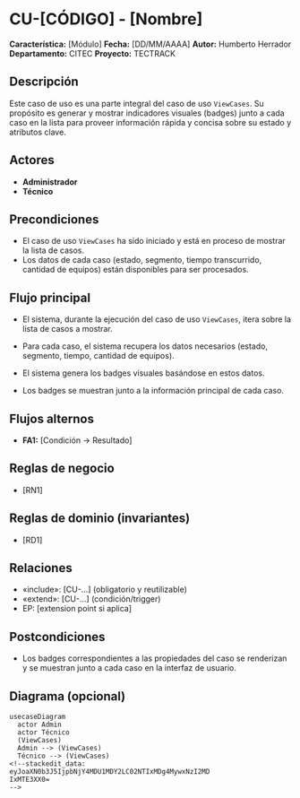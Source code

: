 # CU-[CÓDIGO] - [Nombre]

**Característica:** [Módulo] 
**Fecha:** [DD/MM/AAAA] 
**Autor:** Humberto Herrador
**Departamento:** CITEC
**Proyecto:** TECTRACK


## Descripción
Este caso de uso es una parte integral del caso de uso `ViewCases`. Su propósito es generar y mostrar indicadores visuales (badges) junto a cada caso en la lista para proveer información rápida y concisa sobre su estado y atributos clave.

## Actores
-   **Administrador**
-   **Técnico**

## Precondiciones
-   El caso de uso `ViewCases` ha sido iniciado y está en proceso de mostrar la lista de casos.
-   Los datos de cada caso (estado, segmento, tiempo transcurrido, cantidad de equipos) están disponibles para ser procesados.

## Flujo principal
-   El sistema, durante la ejecución del caso de uso `ViewCases`, itera sobre la lista de casos a mostrar.
-   Para cada caso, el sistema recupera los datos necesarios (estado, segmento, tiempo, cantidad de equipos).
-   El sistema genera los badges visuales basándose en estos datos.
    
-   Los badges se muestran junto a la información principal de cada caso.

## Flujos alternos
- **FA1:** [Condición → Resultado]

## Reglas de negocio
- [RN1]
## Reglas de dominio (invariantes)
- [RD1]

## Relaciones
- «include»: [CU-…] (obligatorio y reutilizable)
- «extend»: [CU-…] (condición/trigger)
- EP: [extension point si aplica]

## Postcondiciones
- Los badges correspondientes a las propiedades del caso se renderizan y se muestran junto a cada caso en la interfaz de usuario.

## Diagrama (opcional)
```mermaid
usecaseDiagram
  actor Admin
  actor Técnico
  (ViewCases)
  Admin --> (ViewCases)
  Técnico --> (ViewCases)
<!--stackedit_data:
eyJoaXN0b3J5IjpbNjY4MDU1MDY2LC02NTIxMDg4MywxNzI2MD
IxMTE3XX0=
-->